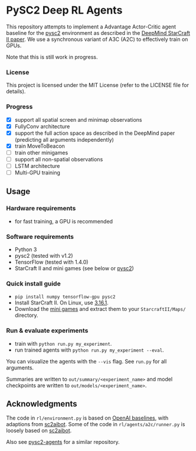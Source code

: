 # PySC2 Deep RL Agents

This repository attempts to implement a Advantage Actor-Critic agent baseline for the 
[pysc2](https://github.com/deepmind/pysc2/) 
environment as described in the 
[DeepMind StarCraft II paper](https://deepmind.com/documents/110/sc2le.pdf).
We use a synchronous variant of A3C (A2C) to effectively train on GPUs.

Note that this is still work in progress.

### License

This project is licensed under the MIT License (refer to the LICENSE file for details).

### Progress
- [x] support all spatial screen and minimap observations
- [x] FullyConv architecture
- [x] support the full action space as described in the DeepMind paper (predicting all arguments independently)
- [x] train MoveToBeacon
- [ ] train other minigames
- [ ] support all non-spatial observations
- [ ] LSTM architecture
- [ ] Multi-GPU training

## Usage

### Hardware requirements
- for fast training, a GPU is recommended

### Software requirements
- Python 3
- pysc2 (tested with v1.2)
- TensorFlow (tested with 1.4.0)
- StarCraft II and mini games (see below or [pysc2](https://github.com/deepmind/pysc2/))

### Quick install guide
- `pip install numpy tensorflow-gpu pysc2`
- Install StarCraft II. On Linux, use [3.16.1](http://blzdistsc2-a.akamaihd.net/Linux/SC2.3.16.1.zip).
- Download the [mini games](https://github.com/deepmind/pysc2/releases/download/v1.2/mini_games.zip)
and extract them to your `StarcraftII/Maps/` directory.

### Run & evaluate experiments
- train with `python run.py my_experiment`.
- run trained agents with `python run.py my_experiment --eval`.

You can visualize the agents with the `--vis` flag. 
See `run.py` for all arguments.

Summaries are written to `out/summary/<experiment_name>` and model checkpoints are written to `out/models/<experiment_name>`.


## Acknowledgments
The code in `rl/environment.py` is based on 
[OpenAI baselines](https://github.com/openai/baselines/tree/master/baselines/a2c),
with adaptions from
[sc2aibot](https://github.com/pekaalto/sc2aibot).
Some of the code in `rl/agents/a2c/runner.py` is loosely based on
[sc2aibot](https://github.com/pekaalto/sc2aibot).

Also see [pysc2-agents](https://github.com/xhujoy/pysc2-agents) for a similar repository.
